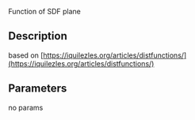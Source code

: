 Function of SDF plane


## Description


based on [https://iquilezles.org/articles/distfunctions/](https://iquilezles.org/articles/distfunctions/)

## Parameters
no params